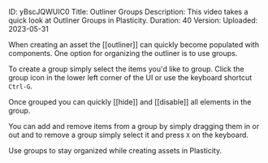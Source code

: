 ID: yBscJQWUIC0
Title: Outliner Groups
Description: This video takes a quick look at Outliner Groups in Plasticity.
Duration: 40
Version: 
Uploaded: 2023-05-31

When creating an asset the [[outliner]] can quickly become populated with components. One option for organizing the outliner is to use groups.

To create a group simply select the items you'd like to group. Click the group icon in the lower left corner of the UI or use the keyboard shortcut `Ctrl-G`.

Once grouped you can quickly [[hide]] and [[disable]] all elements in the group.

You can add and remove items from a group by simply dragging them in or out and to remove a group simply select it and press `X` on the keyboard.

Use groups to stay organized while creating assets in Plasticity.
